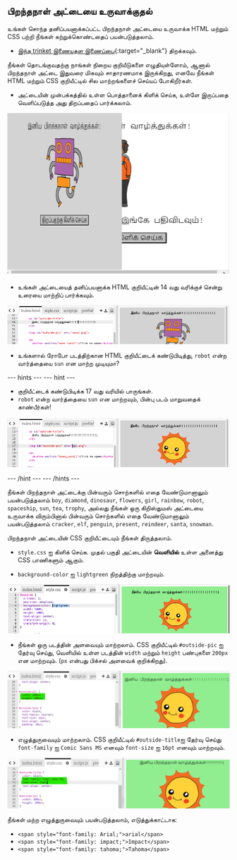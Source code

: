 ## பிறந்தநாள் அட்டையை உருவாக்குதல்

உங்கள் சொந்த தனிப்பயனாக்கப்பட்ட பிறந்தநாள் அட்டையை உருவாக்க HTML மற்றும் CSS பற்றி நீங்கள் கற்றுக்கொண்டதைப் பயன்படுத்தலாம்.

+ [இந்த trinket இணையதள இணைப்பை](https://trinket.io/html/473aed52c1){:target="_blank"} திறக்கவும்.

நீங்கள் தொடங்குவதற்கு நாங்கள் நிறைய குறியீடுகளை எழுதியுள்ளோம், ஆனால் பிறந்தநாள் அட்டை இதுவரை மிகவும் சாதாரணமாக இருக்கிறது, எனவே நீங்கள் HTML மற்றும் CSS குறியீட்டில் சில மாற்றங்களைச் செய்யப் போகிறீர்கள்.

+ அட்டையின் முன்பக்கத்தில் உள்ள பொத்தானைக் கிளிக் செய்க, உள்ளே இருப்பதை வெளிப்படுத்த அது திறப்பதைப் பார்க்கலாம்.

![திரைப்பிடிப்பு](images/birthday-click.png)

+ உங்கள் அட்டையைத் தனிப்பயனாக்க HTML குறியீட்டின் 14 வது வரிக்குச் சென்று உரையை மாற்றிப் பார்க்கவும்.

![திரைப்பிடிப்பு](images/birthday-card-html.png)

+ உங்களால் ரோபோ படத்திற்கான HTML குறியீட்டைக் கண்டுபிடித்து, `robot` என்ற வார்த்தையை `sun` என மாற்ற முடியுமா?

--- hints ---
 --- hint ---

+ குறியீட்டைக் கண்டுபிடிக்க 17 வது வரியில் பாருங்கள்.
+ `robot` என்ற வார்த்தையை `sun` என மாற்றவும், பின்பு படம் மாறுவதைக் காண்பீர்கள்!

![திரைப்பிடிப்பு](images/birthday-card-sun.png)

--- /hint --- --- /hints ---

நீங்கள் பிறந்தநாள் அட்டைக்கு பின்வரும் சொற்களில் எதை வேண்டுமானாலும் பயன்படுத்தலாம் `boy`, `diamond`, `dinosaur`, `flowers`, `girl`, `rainbow`, `robot`, `spaceship`, `sun`, `tea`, `trophy`, அல்லது நீங்கள் ஒரு கிறிஸ்துமஸ் அட்டையை உருவாக்க விரும்பினால் பின்வரும் சொற்களில் எதை வேண்டுமானாலும் பயன்படுத்தலாம் `cracker`, `elf`, `penguin`, `present`, `reindeer`, `santa`, `snowman`.

பிறந்தநாள் அட்டையின் CSS குறியீட்டையும் நீங்கள் திருத்தலாம்.

+ `style.css` ஐ கிளிக் செய்க. முதல் பகுதி அட்டையின் **வெளியில்** உள்ள அனைத்து CSS பாணிகளும் ஆகும்.

+ `background-color` ஐ `lightgreen` நிறத்திற்கு மாற்றவும்.

![திரைப்பிடிப்பு](images/birthday-card-outside.png)

+ நீங்கள் ஒரு படத்தின் அளவையும் மாற்றலாம். CSS குறியீட்டில் `#outside-pic` ஐ தேர்வு செய்து, வெளியில் உள்ள படத்தின் `width` மற்றும் `height` பண்புகளை `200px` என மாற்றவும். (`px` என்பது பிக்சல் அளவைக் குறிக்கிறது).

![திரைப்பிடிப்பு](images/birthday-card-size.png)

+ எழுத்துருவையும் மாற்றலாம். CSS குறியீட்டில் `#outside-title`ஐ தேர்வு செய்து `font-family` ஐ `Comic Sans MS` எனவும் `font-size` ஐ `16pt` எனவும் மாற்றவும்.

![திரைப்பிடிப்பு](images/birthday-card-font.png)

நீங்கள் மற்ற எழுத்துருவையும் பயன்படுத்தலாம், எடுத்துக்காட்டாக:

+ `<span style="font-family: Arial;">arial</span>`
+ `<span style="font-family: impact;">Impact</span>`
+ `<span style="font-family: tahoma;">Tahoma</span>`